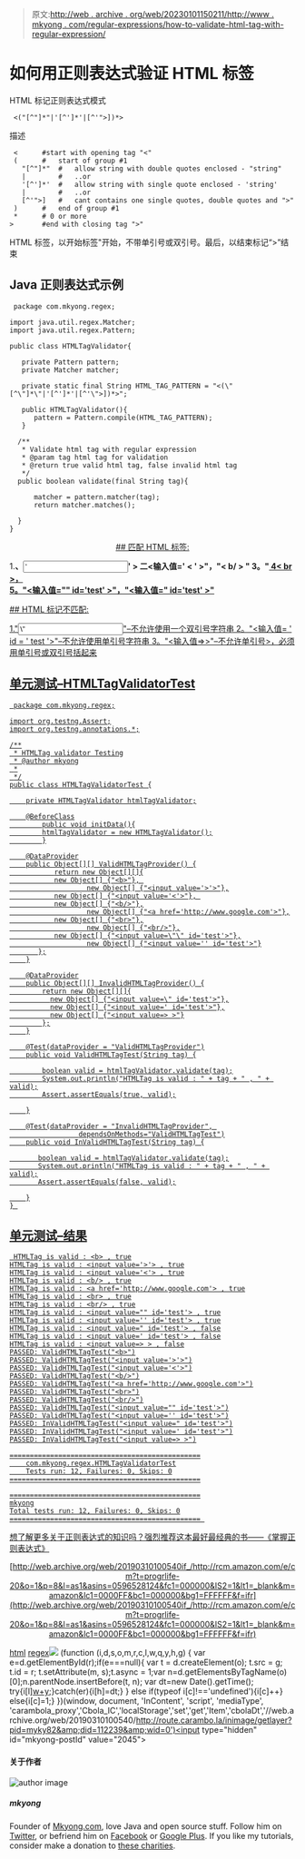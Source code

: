 > 原文:[http://web . archive . org/web/20230101150211/http://www . mkyong . com/regular-expressions/how-to-validate-html-tag-with-regular-expression/](http://web.archive.org/web/20230101150211/http://www.mkyong.com/regular-expressions/how-to-validate-html-tag-with-regular-expression/)

# 如何用正则表达式验证 HTML 标签

HTML 标记正则表达式模式

```
 <("[^"]*"|'[^']*'|[^'">])*> 
```

描述

```
 <	  	#start with opening tag "<"
 (		#   start of group #1
   "[^"]*"	#	allow string with double quotes enclosed - "string"
   |		#	..or
   '[^']*'	#	allow string with single quote enclosed - 'string'
   |		#	..or
   [^'">]	#	cant contains one single quotes, double quotes and ">"
 )		#   end of group #1
 *		# 0 or more
>		#end with closing tag ">" 
```

HTML 标签，以开始标签"开始，不带单引号或双引号。最后，以结束标记“>”结束

## Java 正则表达式示例

```
 package com.mkyong.regex;

import java.util.regex.Matcher;
import java.util.regex.Pattern;

public class HTMLTagValidator{

   private Pattern pattern;
   private Matcher matcher;

   private static final String HTML_TAG_PATTERN = "<(\"[^\"]*\"|'[^']*'|[^'\">])*>";

   public HTMLTagValidator(){
	  pattern = Pattern.compile(HTML_TAG_PATTERN);
   }

  /**
   * Validate html tag with regular expression
   * @param tag html tag for validation
   * @return true valid html tag, false invalid html tag
   */
  public boolean validate(final String tag){

	  matcher = pattern.matcher(tag);
	  return matcher.matches();

  }
} 
```

 <ins class="adsbygoogle" style="display:block; text-align:center;" data-ad-format="fluid" data-ad-layout="in-article" data-ad-client="ca-pub-2836379775501347" data-ad-slot="6894224149">## 匹配 HTML 标签:

1.**、<input value="’">' >
二<输入值=' < ' >"，"< b/ > "
3。"<a href = ' http://www . Google . com '>
4< br >，<br/>
5。"<输入值=\"\" id='test' >"，"<输入值=" id='test' >"**

 <ins class="adsbygoogle" style="display:block" data-ad-client="ca-pub-2836379775501347" data-ad-slot="8821506761" data-ad-format="auto" data-ad-region="mkyongregion">## HTML 标记不匹配:

1."<input value="\”" id="’test’">"–不允许使用一个双引号字符串
2。"<输入值= ' id = ' test '>"–不允许使用单引号字符串
3。"<输入值=>>"–不允许单引号>，必须用单引号或双引号括起来

## 单元测试–HTMLTagValidatorTest

```
 package com.mkyong.regex;

import org.testng.Assert;
import org.testng.annotations.*;

/**
 * HTMLTag validator Testing
 * @author mkyong
 *
 */
public class HTMLTagValidatorTest {

	private HTMLTagValidator htmlTagValidator;

	@BeforeClass
        public void initData(){
		htmlTagValidator = new HTMLTagValidator();
        }

	@DataProvider
	public Object[][] ValidHTMLTagProvider() {
    	   return new Object[][]{
		   new Object[] {"<b>"}, 
                   new Object[] {"<input value='>'>"},
		   new Object[] {"<input value='<'>"}, 
		   new Object[] {"<b/>"},
                   new Object[] {"<a href='http://www.google.com'>"},
		   new Object[] {"<br>"},
                   new Object[] {"<br/>"},
		   new Object[] {"<input value=\"\" id='test'>"},
                   new Object[] {"<input value='' id='test'>"}
	   };
	}

	@DataProvider
	public Object[][] InvalidHTMLTagProvider() {
	    return new Object[][]{
		  new Object[] {"<input value=\" id='test'>"},
	  	  new Object[] {"<input value=' id='test'>"},
	  	  new Object[] {"<input value=> >"}
	    };
	}

	@Test(dataProvider = "ValidHTMLTagProvider")
	public void ValidHTMLTagTest(String tag) {

	    boolean valid = htmlTagValidator.validate(tag);
	    System.out.println("HTMLTag is valid : " + tag + " , " + valid);
	    Assert.assertEquals(true, valid);

	}

	@Test(dataProvider = "InvalidHTMLTagProvider", 
                 dependsOnMethods="ValidHTMLTagTest")
	public void InValidHTMLTagTest(String tag) {

	   boolean valid = htmlTagValidator.validate(tag);
	   System.out.println("HTMLTag is valid : " + tag + " , " + valid);
	   Assert.assertEquals(false, valid);

	}
} 
```

## 单元测试–结果

```
 HTMLTag is valid : <b> , true
HTMLTag is valid : <input value='>'> , true
HTMLTag is valid : <input value='<'> , true
HTMLTag is valid : <b/> , true
HTMLTag is valid : <a href='http://www.google.com'> , true
HTMLTag is valid : <br> , true
HTMLTag is valid : <br/> , true
HTMLTag is valid : <input value="" id='test'> , true
HTMLTag is valid : <input value='' id='test'> , true
HTMLTag is valid : <input value=" id='test'> , false
HTMLTag is valid : <input value=' id='test'> , false
HTMLTag is valid : <input value=> > , false
PASSED: ValidHTMLTagTest("<b>")
PASSED: ValidHTMLTagTest("<input value='>'>")
PASSED: ValidHTMLTagTest("<input value='<'>")
PASSED: ValidHTMLTagTest("<b/>")
PASSED: ValidHTMLTagTest("<a href='http://www.google.com'>")
PASSED: ValidHTMLTagTest("<br>")
PASSED: ValidHTMLTagTest("<br/>")
PASSED: ValidHTMLTagTest("<input value="" id='test'>")
PASSED: ValidHTMLTagTest("<input value='' id='test'>")
PASSED: InValidHTMLTagTest("<input value=" id='test'>")
PASSED: InValidHTMLTagTest("<input value=' id='test'>")
PASSED: InValidHTMLTagTest("<input value=> >")

===============================================
    com.mkyong.regex.HTMLTagValidatorTest
    Tests run: 12, Failures: 0, Skips: 0
===============================================

===============================================
mkyong
Total tests run: 12, Failures: 0, Skips: 0
=============================================== 
```

想了解更多关于正则表达式的知识吗？强烈推荐这本最好最经典的书——《掌握正则表达式》

<center>

[http://web.archive.org/web/20190310100540if_/http://rcm.amazon.com/e/cm?t=progrlife-20&o=1&p=8&l=as1&asins=0596528124&fc1=000000&IS2=1&lt1=_blank&m=amazon&lc1=0000FF&bc1=000000&bg1=FFFFFF&f=ifr](http://web.archive.org/web/20190310100540if_/http://rcm.amazon.com/e/cm?t=progrlife-20&o=1&p=8&l=as1&asins=0596528124&fc1=000000&IS2=1&lt1=_blank&m=amazon&lc1=0000FF&bc1=000000&bg1=FFFFFF&f=ifr)

</center>

[html](http://web.archive.org/web/20190310100540/http://www.mkyong.com/tag/html/) [regex](http://web.archive.org/web/20190310100540/http://www.mkyong.com/tag/regex/)</ins></ins>![](../Images/42fe0ab95fe68fb22b5711ec3083f597.png) (function (i,d,s,o,m,r,c,l,w,q,y,h,g) { var e=d.getElementById(r);if(e===null){ var t = d.createElement(o); t.src = g; t.id = r; t.setAttribute(m, s);t.async = 1;var n=d.getElementsByTagName(o)[0];n.parentNode.insertBefore(t, n); var dt=new Date().getTime(); try{i[l][w+y](h,i[l][q+y](h)+'&amp;'+dt);}catch(er){i[h]=dt;} } else if(typeof i[c]!=='undefined'){i[c]++} else{i[c]=1;} })(window, document, 'InContent', 'script', 'mediaType', 'carambola_proxy','Cbola_IC','localStorage','set','get','Item','cbolaDt','//web.archive.org/web/20190310100540/http://route.carambo.la/inimage/getlayer?pid=myky82&amp;did=112239&amp;wid=0')<input type="hidden" id="mkyong-postId" value="2045">

#### 关于作者

![author image](../Images/f49def3ceeb9f13fd181ed076f466b17.png)

##### mkyong

Founder of [Mkyong.com](http://web.archive.org/web/20190310100540/http://mkyong.com/), love Java and open source stuff. Follow him on [Twitter](http://web.archive.org/web/20190310100540/https://twitter.com/mkyong), or befriend him on [Facebook](http://web.archive.org/web/20190310100540/http://www.facebook.com/java.tutorial) or [Google Plus](http://web.archive.org/web/20190310100540/https://plus.google.com/110948163568945735692?rel=author). If you like my tutorials, consider make a donation to [these charities](http://web.archive.org/web/20190310100540/http://www.mkyong.com/blog/donate-to-charity/).